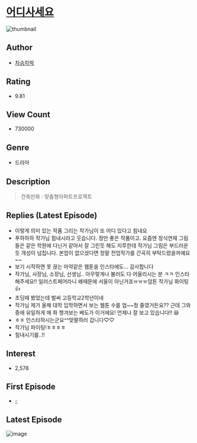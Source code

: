 # [어디사세요](https://comic.naver.com/bestChallenge/list?titleId=704549)
![thumbnail](https://image-comic.pstatic.net/user_contents_data/challenge_comic/2020/07/01/313630/thumbnail_202x1645be50c28_00b1_4890_ba6c_a95b2773d44b_00000404.JPEG)

## Author
- [차승차박](https://comic.naver.com/artistTitle?id=313630)

## Rating
- 9.81

## View Count
- 730000

## Genre
- 드라마

## Description
> 건축만화 : 맞춤형아파트프로젝트

## Replies (Latest Episode)
- 이렇게 의미 있는 작품 그리는 작가님이 또 어디 있다고 힘내요
- 푸하하하 작가님 힘내시라고 웃습니다. 정만 좋은 작품이고. 요즘엔 정식연재 그림들은 같은 학원에 다닌거 같아서 잘 그린듯 해도 지루한데 작가님 그림은 부드러운듯 개성이 넘칩니다. 본업이 없으셨다면 정말 전업작가를 간곡히 부탁드렸을꺼예요~~
- 보기 시작하면 못 끊는 마약같은 웹툰을 인스타에도... 감사합니다
- 작가님, 사장님, 소장님, 선생님.. 아무렇게나 불러도 다 어울리시는 분 ㅋㅋ 인스타 해주세요!! 일러스트페어라니 왜때문에 서울이 아닌거죠ㅠㅠㅠ암튼 작가님 화이팅👍
- 초딩때 봤었는데 벌써 고등학교2학년이네
- 작가님 제가 올해 대학 입학하면서 보는 웹툰 수를 엄~~청 줄였거든요?? 근데 그와중에 유일하게 매 화 챙겨보는 베도가 이거에요! 언제나 잘 보고 있습니다!! 😆
- ㅎㅎ 인스타하시는군요^^맞팔하러 갑니다♡♡
- 작가님 파이팅!ㅎㅎㅎㅎ
- 힘내시기를..!!

## Interest
- 2,578

## First Episode
- [-](https://comic.naver.com/bestChallenge/detail?titleId=704549&no=1)

## Latest Episode
![image](https://image-comic.pstatic.net/user_contents_data/challenge_comic/2023/04/21/313630/upload_7221018847979321139.jpeg)
